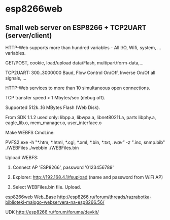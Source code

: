 # esp8266web
Small web server on ESP8266 + TCP2UART (server/client) 
---

HTTP-Web supports more than hundred variables -
All I/О, Wifi, system, ... variables.

GET/POST, cookie, load/upload data/Flash, multipart/form-data,...

TCP2UART: 300..3000000 Baud, Flow Control On/Off, Inverse On/Of all signals, ...

HTTP-Web services to more than 10 simultaneous open connections.

TCP transfer speed > 1 Mbytes/sec (debug off).

Supported 512k..16 MBytes Flash (Web Disk).

From SDK 1.1.2 used only: 
libpp.a, libwpa.a, libnet80211.a, parts libphy.a, eagle_lib.o, mem_manager.o, user_interface.o

Make WEBFS CmdLine:

PVFS2.exe -h "*.htm, *.html, *.cgi, *.xml, *.bin, *.txt, *.wav" -z "*.inc, snmp.bib" ./WEBFiles ./webbin ./WEBFiles.bin

Upload WEBFS:

1) Connect AP 'ESP8266', password '0123456789'

2) Explorer: http://192.168.4.1/fsupload (name and password from WiFi AP)

3) Select WEBFiles.bin file. Upload.


esp8266web Web_Base
http://esp8266.ru/forum/threads/razrabotka-biblioteki-malogo-webservera-na-esp8266.56/

UDK
http://esp8266.ru/forum/forums/devkit/